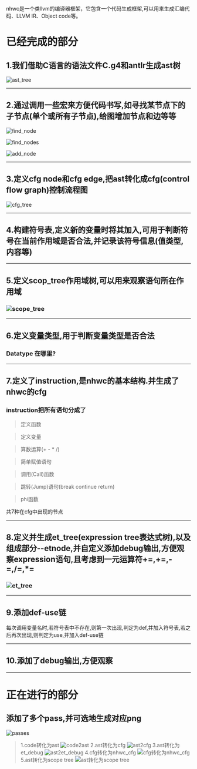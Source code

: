 nhwc是一个类llvm的编译器框架，它包含一个代码生成框架,可以用来生成汇编代码、LLVM IR、Object code等。

# 已经完成的部分

## 1.我们借助C语言的语法文件C.g4和antlr生成ast树

![ast_tree](ast_tree.png )  

---

## 2.通过调用一些宏来方便代码书写,如寻找某节点下的子节点(单个或所有子节点),给图增加节点和边等等

![find_node](find_node.png)

![find_nodes](find_nodes.png)

![add_node](add_nodes_edges.png)

---

## 3.定义cfg node和cfg edge,把ast转化成cfg(control flow graph)控制流程图

![cfg_tree](cfg.png)

---

## 4.构建符号表,定义新的变量时将其加入,可用于判断符号在当前作用域是否合法,并记录该符号信息(值类型,内容等)

---

## 5.定义scop_tree作用域树,可以用来观察语句所在作用域

### ![scope_tree](scope_tree.png)

---

## 6.定义变量类型,用于判断变量类型是否合法

### Datatype 在哪里?

---

## 7.定义了instruction,是nhwc的基本结构.并生成了nhwc的cfg

### instruction把所有语句分成了

>定义函数

>定义变量

>算数运算(+ - * /)

>简单赋值语句

>调用(Call)函数

>跳转(Jump)语句(break continue return)

>phi函数

共7种在cfg中出现的节点

---

## 8.定义并生成et_tree(expression tree表达式树),以及组成部分--etnode,并自定义添加debug输出,方便观察expression语句,且考虑到一元运算符+=,+=,-=,/=,*=

### ![et_tree](et_tree.png)

---

## 9.添加def-use链

每次调用变量名时,若符号表中不存在,则第一次出现,判定为def,并加入符号表,若之后再次出现,则判定为use,并加入def-use链

---

## 10.添加了debug输出,方便观察

---

# 正在进行的部分

## 添加了多个pass,并可选地生成对应png

![passes](passes.png)

>1.code转化为ast
![code2ast](code2ast.png)
>2.ast转化为cfg
![ast2cfg](ast2cfg.png)
>3.ast转化为et_debug
![ast2et_debug](ast2et_debug.png)
>4.cfg转化为nhwc_cfg
![cfg转化为nhwc_cfg](cfg2nhwc_cfg.png)
>5.ast转化为scope tree
![ast转化为scope tree](ast2scope_tree.png)
